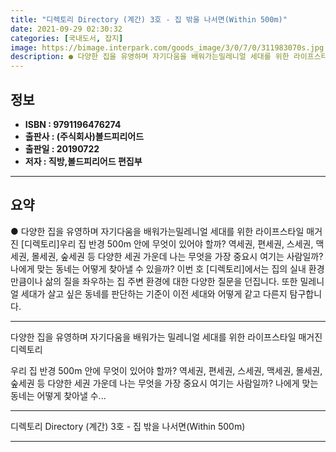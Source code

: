 ```yaml
---
title: "디렉토리 Directory (계간) 3호 - 집 밖을 나서면(Within 500m)"
date: 2021-09-29 02:30:32
categories: [국내도서, 잡지]
image: https://bimage.interpark.com/goods_image/3/0/7/0/311983070s.jpg
description: ● 다양한 집을 유영하며 자기다움을 배워가는밀레니얼 세대를 위한 라이프스타일 매거진 [디렉토리]우리 집 반경 500m 안에 무엇이 있어야 할까? 역세권, 편세권, 스세권, 맥세권, 몰세권, 숲세권 등 다양한 세권 가운데 나는 무엇을 가장 중요시 여기는 사람일까? 나에게 맞는 동네는 어
---
```


## **정보**

- **ISBN : 9791196476274**
- **출판사 : (주식회사)볼드피리어드**
- **출판일 : 20190722**
- **저자 : 직방,볼드피리어드 편집부**

------



## **요약**

●  다양한 집을 유영하며 자기다움을 배워가는밀레니얼 세대를 위한 라이프스타일 매거진 [디렉토리]우리 집 반경 500m 안에 무엇이 있어야 할까? 역세권, 편세권, 스세권, 맥세권, 몰세권, 숲세권 등 다양한 세권 가운데 나는 무엇을 가장 중요시 여기는 사람일까? 나에게 맞는 동네는 어떻게 찾아낼 수 있을까? 이번 호 [디렉토리]에서는 집의 실내 환경만큼이나 삶의 질을 좌우하는 집 주변 환경에 대한 다양한 질문을 던집니다. 또한 밀레니얼 세대가 살고 싶은 동네를 판단하는 기준이 이전 세대와 어떻게 같고 다른지 탐구합니다.

------

다양한 집을 유영하며 자기다움을 배워가는 밀레니얼 세대를 위한 라이프스타일 매거진 디렉토리

우리 집 반경 500m 안에 무엇이 있어야 할까? 역세권, 편세권, 스세권, 맥세권, 몰세권, 숲세권 등 다양한 세권 가운데 나는 무엇을 가장 중요시 여기는 사람일까? 나에게 맞는 동네는 어떻게 찾아낼 수... 

------


디렉토리 Directory (계간) 3호 - 집 밖을 나서면(Within 500m) 

------


